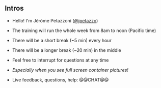 ## Intros

- Hello! I'm Jérôme Petazzoni ([@jpetazzo](https://twitter.com/jpetazzo))

- The training will run the whole week from 8am to noon (Pacific time)

- There will be a short break (\~5 min) every hour

- There will be a longer break (\~20 min) in the middle

- Feel free to interrupt for questions at any time

- *Especially when you see full screen container pictures!*

- Live feedback, questions, help: @@CHAT@@
